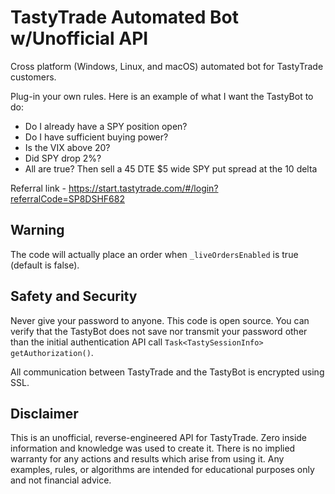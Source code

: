 # TastyTrade Automated Bot w/Unofficial API

Cross platform (Windows, Linux, and macOS) automated bot for TastyTrade customers.

Plug-in your own rules.  Here is an example of what I want the TastyBot to do:

- Do I already have a SPY position open?
- Do I have sufficient buying power?
- Is the VIX above 20?
- Did SPY drop 2%?
- All are true? Then sell a 45 DTE $5 wide SPY put spread at the 10 delta

Referral link - https://start.tastytrade.com/#/login?referralCode=SP8DSHF682

## Warning

The code will actually place an order when `_liveOrdersEnabled` is true (default is false).

## Safety and Security

Never give your password to anyone.  This code is open source.  You can verify that the TastyBot does not save nor transmit your password other than the initial authentication API call `Task<TastySessionInfo> getAuthorization()`.  

All communication between TastyTrade and the TastyBot is encrypted using SSL.

## Disclaimer

This is an unofficial, reverse-engineered API for TastyTrade.  Zero inside information and knowledge was used to create it.  There is no implied warranty for any actions and results which arise from using it.  Any examples, rules, or algorithms are intended for educational purposes only and not financial advice.
